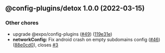 ## @config-plugins/detox 1.0.0 (2022-03-15)


### Other chores

* upgrade @expo/config-plugins ([#49](https://github.com/expo/config-plugins/issues/49)) ([119e31e](https://github.com/expo/config-plugins/commit/119e31edf110409272ace750f02d651124e1a22d))
* **networkConfig:** Fix android crash on empty subdomains config ([#46](https://github.com/expo/config-plugins/issues/46)) ([88e0cd0](https://github.com/expo/config-plugins/commit/88e0cd0ccfdcc337e9c03f318d781aa1097e148b)), closes [#3](https://github.com/expo/config-plugins/issues/3)
